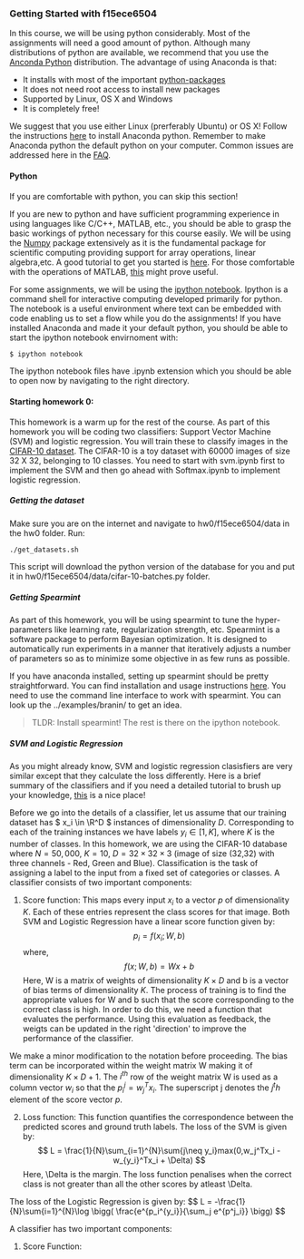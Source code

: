### Getting Started with f15ece6504 

In this course, we will be using python considerably. Most of the assignments will need a good amount of python. Although many distributions of python are available, we recommend that you use the [Anconda Python](https://store.continuum.io/cshop/anaconda/) distribution. The advantage of using Anaconda is that: 
- It installs with most of the important [python-packages](http://docs.continuum.io/anaconda/pkg-docs)
- It does not need root access to install new packages 
- Supported by Linux, OS X and Windows
- It is completely free! 

We suggest that you use either Linux (prerferably Ubuntu) or OS X! 
Follow the instructions [here](http://docs.continuum.io/anaconda/install) to install Anaconda python. Remember to make Anaconda python the default python on your computer. Common issues are addressed here in the  [FAQ](http://docs.continuum.io/anaconda/faq). 

#### Python 
If you are comfortable with python, you can skip this section! 

If you are new to python and have sufficient programming experience in using languages like C/C++, MATLAB, etc., you should be able to grasp the basic workings of python necessary for this course easily. We will be using the [Numpy](http://www.numpy.org/) package extensively as it is the fundamental package for scientific computing providing support for array operations, linear algebra,etc. A good tutorial to get you started is [here](http://cs231n.github.io/python-numpy-tutorial/). For those comfortable with the operations of MATLAB, [this](http://sebastianraschka.com/Articles/2014_matlab_vs_numpy.html) might prove useful. 

For some assignments, we will be using the [ipython notebook](http://ipython.org/notebook.html). Ipython is a command shell for interactive computing developed primarily for python. The notebook is a useful environment where text can be embedded with code enabling us to set a flow while you do the assignments! If you have installed Anaconda and made it your default python, you should be able to start the ipython notebook envirnoment with:

```sh
$ ipython notebook
```
The ipython notebook files have .ipynb extension which you should be able to open now by navigating to the right directory. 

#### Starting homework 0:
This homework is a warm up for the rest of the course. As part of this homework you will be coding two classifiers: Support Vector Machine (SVM) and logistic regression. You will train these to classify images in the [CIFAR-10 dataset](http://www.cs.toronto.edu/~kriz/cifar.html). The CIFAR-10 is a toy dataset with 60000 images of size 32 X 32, belonging to 10 classes. You need to start with svm.ipynb first to implement the SVM and then go ahead with Softmax.ipynb to implement logistic regression. 

##### Getting the dataset
Make sure you are on the internet and navigate to hw0/f15ece6504/data in the hw0 folder. Run:
```sh
./get_datasets.sh
```
This script will download the python version of the database for you and put it in hw0/f15ece6504/data/cifar-10-batches.py folder. 

##### Getting Spearmint
As part of this homework, you will be using spearmint to tune the hyper-parameters like learning rate, regularization strength, etc. Spearmint is a software package to perform Bayesian optimization. It is designed to automatically run experiments in a manner that iteratively adjusts a number of parameters so as to minimize some objective in as few runs as possible. 

If you have anaconda installed, setting up spearmint should be pretty straightforward. You can find installation and usage instructions [here](https://github.com/HIPS/Spearmint). You need to use the command line interface to work with spearmint. You can look up the ../examples/branin/ to get an idea. 

> TLDR: Install spearmint! The rest is there on the ipython notebook. 

##### SVM and Logistic Regression
As you might already know, SVM and logistic regression clasisfiers are very similar except that they calculate the loss differently. Here is a brief summary of the classifiers and if you need a detailed tutorial to brush up your knowledge, [this](http://cs231n.github.io/linear-classify/) is a nice place!

Before we go into the details of a classifier, let us assume that our training dataset has $ x_i \in \R^D $ instances of dimensionality $D$. Corresponding to each of the training instances we have labels $y_i \in [1,K]$, where $K$ is the number of classes. In this homework, we are using the CIFAR-10 database where $N=50,000$, $K=10$, $D= 32 \times 32 \times 3$ (image of size (32,32) with three channels - Red, Green and Blue). 
Classification is the task of assigning a label to the input from a fixed set of categories or classes. A classifier consists of two important components:
1. Score function: This maps every input $x_i$ to a vector $p$ of dimensionality $K$. Each of these entries represent the class scores for that image. Both SVM and Logistic Regression have a linear score function given by:
$$
p_i = f(x_i;W,b)
$$
where, 
$$ 
f(x;W,b) = Wx + b
$$
Here, W is a matrix of weights of dimensionality $K \times D$ and b is a vector of bias terms of dimensionality $K$. The process of training is to find the appropriate values for W and b such that the score corresponding to the correct class is high. In order to do this, we need a function that evaluates the performance. Using this evaluation as feedback, the weigts can be updated in the right 'direction' to improve the performance of the classifier. 

We make a minor modification to the notation before proceeding. The bias term can be incorporated within the weight matrix W making it of dimensionality $K \times D+1$. The $i^{th}$ row of the weight matrix W is used as a column vector $w_i$ so that the $p_i^j = w_j^Tx_i$. The superscript j denotes the $j^th$ element of the score vector $p$. 

2. Loss function: This function quantifies the correspondence between the predicted scores and ground truth labels. 
The loss of the SVM is given by:
$$
L = \frac{1}{N}\sum_{i=1}^{N}\sum{j\neq y_i}max(0,w_j^Tx_i - w_{y_i}^Tx_i + \Delta)
$$
Here, \Delta is the margin. The loss function penalises when the correct class is not greater than all the other scores by atleast \Delta.

The loss of the Logistic Regression is given by:
$$
L = -\frac{1}{N}\sum{i=1}^{N}\log \bigg( \frac{e^{p_i^{y_i}}{\sum_j e^{p^j_i}} \bigg)
$$ 




A classifier has two important components:
1. Score Function: 
